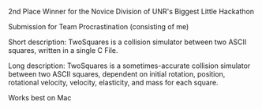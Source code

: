 2nd Place Winner for the Novice Division of UNR's Biggest Little Hackathon

Submission for Team Procrastination (consisting of me)

Short description:
TwoSquares is a collision simulator between two ASCII squares, written in a single C File.

Long description:
TwoSquares is a sometimes-accurate collision simulator between two ASCII squares, dependent on initial rotation, position, rotational velocity, velocity, elasticity, and mass for each square.

Works best on Mac

